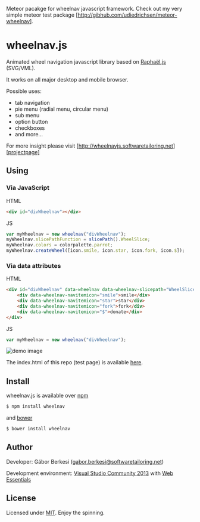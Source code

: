 Meteor pacakge for wheelnav javascript framework.
Check out my very simple meteor test package [http://gibhub.com/udiedrichsen/meteor-wheelnav].

wheelnav.js
===========

Animated wheel navigation javascript library based on [Raphaël.js][raphaeljs] (SVG/VML).

It works on all major desktop and mobile browser.

Possible uses:
- tab navigation
- pie menu (radial menu, circular menu)
- sub menu
- option button
- checkboxes
- and more...

For more insight please visit [http://wheelnavjs.softwaretailoring.net][projectpage]

## Using

### Via JavaScript

HTML
```html
<div id="divWheelnav"></div>
```

JS
```javascript
var myWheelnav = new wheelnav("divWheelnav");
myWheelnav.slicePathFunction = slicePath().WheelSlice;
myWheelnav.colors = colorpalette.parrot;
myWheelnav.createWheel([icon.smile, icon.star, icon.fork, icon.$]);
```

### Via data attributes

HTML
```html
<div id="divWheelnav" data-wheelnav data-wheelnav-slicepath="WheelSlice" data-wheelnav-colors="#D80351,#F5D908,#00A3EE,#929292">
    <div data-wheelnav-navitemicon="smile">smile</div>
    <div data-wheelnav-navitemicon="star">star</div>
    <div data-wheelnav-navitemicon="fork">fork</div>
    <div data-wheelnav-navitemicon="$">donate</div>
</div>
```

JS
```javascript
var myWheelnav = new wheelnav("divWheelnav");
```

![demo image](wheelnav_demo.gif)

The index.html of this repo (test page) is available [here][testpage].

## Install

wheelnav.js is available over [npm][npm]

```sh
$ npm install wheelnav
```

and [bower][bower]

```sh
$ bower install wheelnav
```

## Author

Developer: Gábor Berkesi (gabor.berkesi@softwaretailoring.net)

Development environment: [Visual Studio Community 2013][vs2013] with [Web Essentials][webessentials]

## License

Licensed under [MIT][mit]. Enjoy the spinning.

[projectpage]: http://wheelnavjs.softwaretailoring.net
[testpage]: http://wheelnavjs.softwaretailoring.net/test
[mit]: http://www.opensource.org/licenses/mit-license.php
[raphaeljs]: http://raphaeljs.com/
[npm]: https://www.npmjs.com/package/wheelnav
[bower]: http://bower.io/search/?q=wheelnav
[vs2013]: https://www.visualstudio.com/en-us/products/visual-studio-community-vs.aspx
[webessentials]: http://vswebessentials.com/
